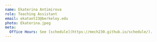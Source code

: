 ```yaml
---
name: Ekaterina Antimirova
role: Teaching Assistant
email: ekatant23@berkeley.edu
photo: Ekaterina.jpeg
meta:
  Office Hours: See [schedule](https://mech230.github.io/schedule/).
---
```

